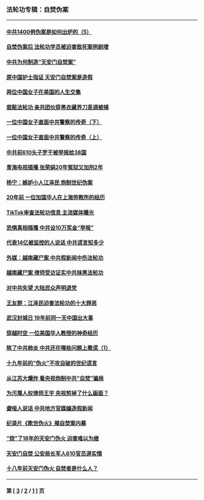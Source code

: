 ### 法轮功专辑：自焚伪案
---
#### [中共1400例伪案是如何出炉的（5）](../../pages/nf5562/n13226831.md?10210430) 
#### [自焚伪案后 法轮功学员被迫害致死案例剧增](../../pages/nf5562/n13190600.md?10210430) 
#### [中共为何制造“天安门自焚案”](../../pages/nf5562/n13183270.md?10210430) 
#### [原中国护士指证 天安门自焚案是造假](../../pages/nf5562/n13172289.md?10210430) 
#### [两位中国女子在美国的人生交集](../../pages/nf5562/n13156138.md?10210430) 
#### [栽赃法轮功 亲共团伙穿黑衣藏界刀高调被捕](../../pages/nf5562/n13073780.md?10210430) 
#### [一位中国女子直面中共警察的传奇（下）](../../pages/nf5562/n12989706.md?10210430) 
#### [一位中国女子直面中共警察的传奇（上）](../../pages/nf5562/n12985072.md?10210430) 
#### [中共前610头子罗干被举报给38国](../../pages/nf5562/n12975419.md?10210430) 
#### [青海电视插播 张荣娟20年冤狱又加刑2年](../../pages/nf5562/n12738166.md?10210430) 
#### [杨宁：嫉妒小人江泽民 炮制世纪伪案](../../pages/nf5562/n12724108.md?10210430) 
#### [20年前 一位加国华人在上海劳教所的经历](../../pages/nf5562/n12707932.md?10210430) 
#### [TikTok审查法轮功信息 主流媒体曝光](../../pages/nf5562/n12362336.md?10210430) 
#### [恐惧真相插播 中共设10万奖金“举报”](../../pages/nf5562/n12306396.md?10210430) 
#### [代表14亿被监控的人说话 中共谎言知多少](../../pages/nf5562/n12297484.md?10210430) 
#### [外媒：越南藏尸案 中共假新闻中伤法轮功](../../pages/nf5562/n12264411.md?10210430) 
#### [越南藏尸案 律师受访证实中共抹黑法轮功](../../pages/nf5562/n12261878.md?10210430) 
#### [对中共失望 大陆民众声明退党](../../pages/nf5562/n12187315.md?10210430) 
#### [王友群：江泽民迫害法轮功的十大罪恶](../../pages/nf5562/n12169074.md?10210430) 
#### [武汉封城日 19年前同一天中国出大事](../../pages/nf5562/n12150901.md?10210430) 
#### [穿越时空  一位美国华人教授的神奇经历](../../pages/nf5562/n12097460.md?10210430) 
#### [除了中共肺炎 中共还在哪些问题上撒谎（1）](../../pages/nf5562/n11955770.md?10210430) 
#### [十九年前的“伪火”不攻自破的世纪谎言](../../pages/nf5562/n11813238.md?10210430) 
#### [从江苏大爆炸 看央视炮制中共“自焚”骗局](../../pages/nf5562/n11140275.md?10210430) 
#### [为污蔑人权律师王宇 央视剪掉了什么画面？](../../pages/nf5562/n11130142.md?10210430) 
#### [聋哑人说话 中共地方官媒编造假新闻](../../pages/nf5562/n11006067.md?10210430) 
#### [纪录片《欺世伪火》揭自焚案内幕](../../pages/nf5562/n11002664.md?10210430) 
#### [“烧”了18年的天安门伪火 迫害难以为继](../../pages/nf5562/n10996660.md?10210430) 
#### [天安门自焚 公安局长军人610官员道实情](../../pages/nf5562/n10997098.md?10210430) 
#### [十八年前天安门伪火 自焚者是什么人？](../../pages/nf5562/n10996556.md?10210430) 

---
#### 第 [ [3](./3.md?10210430) / [2](./2.md?10210430) / [1](./1.md?10210430) ] 页
